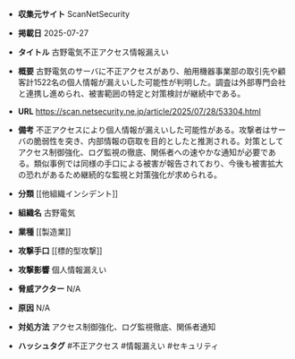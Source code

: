 - **収集元サイト**
ScanNetSecurity

- **掲載日**
2025-07-27

- **タイトル**
古野電気不正アクセス情報漏えい

- **概要**
古野電気のサーバに不正アクセスがあり、舶用機器事業部の取引先や顧客計1522名の個人情報が漏えいした可能性が判明した。調査は外部専門会社と連携し進められ、被害範囲の特定と対策検討が継続中である。

- **URL**
https://scan.netsecurity.ne.jp/article/2025/07/28/53304.html

- **備考**
不正アクセスにより個人情報が漏えいした可能性がある。攻撃者はサーバの脆弱性を突き、内部情報の窃取を目的としたと推測される。対策としてアクセス制御強化、ログ監視の徹底、関係者への速やかな通知が必要である。類似事例では同様の手口による被害が報告されており、今後も被害拡大の恐れがあるため継続的な監視と対策強化が求められる。

- **分類**
[[他組織インシデント]]

- **組織名**
古野電気

- **業種**
[[製造業]]

- **攻撃手口**
[[標的型攻撃]]

- **攻撃影響**
個人情報漏えい

- **脅威アクター**
N/A

- **原因**
N/A

- **対処方法**
アクセス制御強化、ログ監視徹底、関係者通知

- **ハッシュタグ**
#不正アクセス #情報漏えい #セキュリティ
